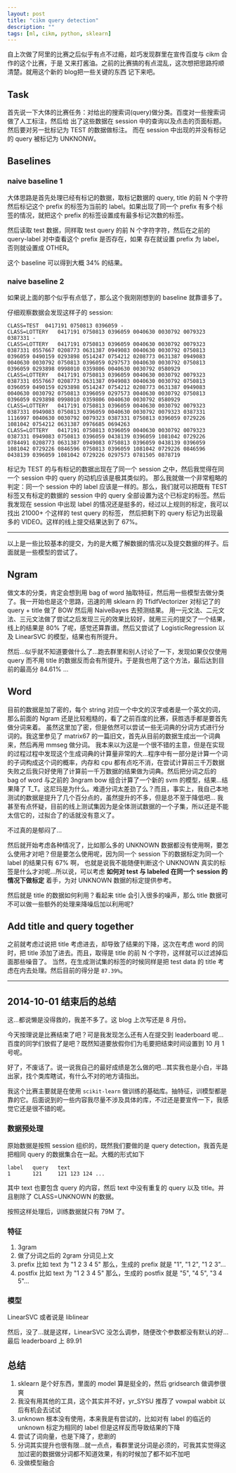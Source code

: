 ```yaml
---
layout: post
title: "cikm query detection"
description: ""
tags: [ml, cikm, python, sklearn]
---
```


自上次做了阿里的比赛之后似乎有点不过瘾，趁巧发现群里在宣传百度与 cikm 合作的这个比赛，于是
又来打酱油。之前的比赛搞的有点混乱，这次想把思路捋顺清楚。就用这个新的 blog把一些关键的东西
记下来吧。

## Task

首先说一下大体的比赛任务：对给出的搜索词(query)做分类。百度对一些搜索词做了人工标注，然后给
出了这些数据在 session 中的查询以及点击的页面标题。然后要对另一批标记为 TEST 的数据做标注。
而在 session 中出现的并没有标记的 query 被标记为 UNKNONW。

## Baselines

### naive baseline 1

大体思路是首先处理已经有标记的数据，取标记数据的 query, title 的前 N 个字符然后标记这个
prefix 的标签为当前的 label。如果出现了同一个 prefix 有多个标签的情况，就把这个 prefix
的标签设置成有最多标记次数的标签。

然后读取 test 数据，同样取 test query 的前 N 个字符字符，然后在之前的 query-label 对中查看这个 prefix 是否存在，如果
存在就设置 prefix 为 label，否则就设置成 OTHER。

这个 baseline 可以得到大概 34% 的结果。

### naive baseline 2

如果说上面的那个似乎有点低了，那么这个我刚刚想到的 baseline 就靠谱多了。

仔细观察数据会发现这样子的 session:

    CLASS=TEST	0417191 0750813 0396059	-
    CLASS=LOTTERY	0417191 0750813 0396059 0040630 0030792 0079323 0387331	-
    CLASS=LOTTERY	0417191 0750813 0396059 0040630 0030792 0079323 0387331	0557667 0208773 0631387 0949083 0040630 0030792 0750813 0396059 0490159 0293898 0514247 0754212 0208773 0631387 0949083 0040630 0030792 0750813 0396059 0297573 0040630 0030792 0750813 0396059 0293898 0998010 0359806 0040630 0030792 0580929
    CLASS=LOTTERY	0417191 0750813 0396059 0040630 0030792 0079323 0387331	0557667 0208773 0631387 0949083 0040630 0030792 0750813 0396059 0490159 0293898 0514247 0754212 0208773 0631387 0949083 0040630 0030792 0750813 0396059 0297573 0040630 0030792 0750813 0396059 0293898 0998010 0359806 0040630 0030792 0580929
    CLASS=LOTTERY	0417191 0750813 0396059 0040630 0030792 0079323 0387331	0949083 0750813 0396059 0040630 0030792 0079323 0387331 1116997 0040630 0030792 0079323 0387331 0750813 0396059 0729226 1081042 0754212 0631387 0976685 0694263
    CLASS=LOTTERY	0417191 0750813 0396059 0040630 0030792 0079323 0387331	0949083 0750813 0396059 0438139 0396059 1081042 0729226 0784491 0208773 0631387 0949083 0750813 0396059 0438139 0396059 1081042 0729226 0846596 0750813 0396059 1081042 0729226 0846596 0438139 0396059 1081042 0729226 0297573 0781505 0878719

标记为 TEST 的与有标记的数据出现在了同一个 session 之中，然后我觉得在同一个 session 中的 query 的动机应该是极其类似的。
那么我就做一个非常粗略的判定：同一个 session 中的 label 应该是一样的。那么，我们就可以把既有 TEST 标签又有标定的数据的 session 中的 query 全部设置为这个已标定的标签。然后我发现在 session 中出现 label 的情况还是挺多的，经过以上规则的标定，我可以找出 21000+ 个这样的 test query 的标签，
然后把剩下的 query 标记为出现最多的 VIDEO。这样的线上提交结果达到了 67%。


----

以上是一些比较基本的提交，为的是大概了解数据的情况以及提交数据的样子。后面就是一些模型的尝试了。

## Ngram

做文本的分类，肯定会想到用 bag of word 抽取特征，然后用一些模型去做分类了。我一开始也是这个思路，迅速的用 sklearn 的 TfidfVectorizer 对标记了的 query + title 做了 BOW 然后用 NaiveBayes 去预测结果。
用一元文法、二元文法、三元文法做了尝试之后发现三元的效果比较好，就用三元的提交了一个结果，线上的结果是 80% 了呢，感觉还算靠谱。然后又尝试了 LogisticRegression 以及 LinearSVC 的模型，结果也有所提升。

然后...似乎就不知道要做什么了...跑去群里和别人讨论了一下，发现如果仅仅使用 query 而不用 title 的数据反而会有所提升。于是我也用了这个方法，最后达到目前的最高分 84.61% ...

## Word

目前的数据是加了密的，每个 string 对应一个中文的汉字或者是一个英文的词，那么前面的 Ngram 还是比较粗糙的，看了之前百度的比赛，获胜选手都是要首先做分词来着。
虽然这里加了密，但是依然可以尝试一些无词典的分词方式进行分词的。我这里参见了 matrix67 的一篇旧文，首先从目前的数据生成出一个词典来，然后再用 mmseg 做分词。
我本来以为这是一个很不错的主意，但是在实现的过程过程中发现这个生成词典的计算量非常的大...程序中有一部分是计算一个词的子词构成这个词的概率，内存和 cpu
都有点吃不消，在尝试计算前三千万数据失败之后我只好使用了计算前一千万数据的结果做为词典。然后把分词之后的 bag of word 与之前的 3ngram bow 组合计算了一个新的 svm
的模型，结果...结果降了 T_T。这尼玛是为什么。难道分词太差劲了么？而且，事实上，我自己本地测试的数据是提升了几个百分点的，虽然提升的不多，但是总不至于降低吧...
我甚至有点怀疑，目前的线上测试集因为是全体测试数据的一个子集，所以还是不能太信它的，过拟合了的话就没有意义了。

不过真的是郁闷了...

然后就开始考虑各种情况了，比如那么多的 UNKNOWN 数据都没有使用啊，要怎么使用才对吧？但是要怎么使用呢，因为同一个 session 下的数据标定为同一个 label 的结果只有 67% 啊，
也就是说我不能随便判断这个 UNKNOWN 真实的标签是什么才对呢...所以说，可以考虑 **如何对 test 与 labeled 在同一个 session 的情况下做标定** 着手，为对 UNKNOWN 数据的标定提供参考。

然后就是 title 的数据如何利用？看起来 title 会引入很多的噪声，那么 title 数据可不可以做一些额外的处理来降噪后加以利用呢?

## Add title and query together

之前就考虑过说把 title 考虑进去，却导致了结果的下降，这次在考虑 word 的同时，把 title 添加了进去。而且，取得是 title 的前 N 个字符，这样就可以过滤掉后面那些噪音了。
当然，在生成测试集的标签的时候同样是把 test data 的 title 考虑在内去处理。然后目前的得分是 `87.39%`。

----


## 2014-10-01 结束后的总结

这...都说懒是没得救的，我差不多了。这 blog 上次写还是 8 月份。

今天按理说是比赛结束了吧？可是我发现怎么还有人在提交到 leaderboard 呢...百度的同学们放假了是吧？既然知道要放假你们为毛要把结束时间设置到 10 月 1 号呢。

好了，不废话了。说一说我自己的最好成绩是怎么做的吧...其实我也是小白，半路出家，找个类库瞎试，有什么不对的地方请指出。

我这个比赛主要就是在使用 `scikit-learn` 做训练的基础库。抽特征，训模型都是靠的它。后面说到的一些内容我尽量不涉及具体的库，不过还是要宣传一下，我感觉它还是很不错的呢。


### 数据预处理

原始数据是按照 session 组织的，既然我们要做的是 query detection，我首先是把相同 query 的数据集合在一起。大概的形式如下

    label   query   text
    1       121     121 123 124 ...


其中 text 也要包含 query 的内容，然后 text 中没有重复的 query 以及 title。并且剔除了 CLASS=UNKNOWN 的数据。

按照这样处理后，训练数据就只有 79M 了。

### 特征

1. 3gram
2. 做了分词之后的 2gram 分词见上文
3. prefix 比如 text 为 "1 2 3 4 5" 那么，生成的 prefix 就是 "1", "1 2", "1 2 3"...
4. postfix 比如 text 为 "1 2 3 4 5" 那么，生成的 postfix 就是 "5", "4 5", "3 4 5"...

### 模型

LinearSVC 或者说是 liblinear

然后，没了...就是这样，LinearSVC 没怎么调参，随便改个参数都没有默认的好...最后 leaderboard 上 89.91


## 总结

1. sklearn 是个好东西，里面的 model 算是挺全的，然后 gridsearch 做调参很爽
2. 我没有用其他的工具，这个其实并不好，yr_SYSU 推荐了 vowpal wabbit 以后有机会去试试
3. unknown 根本没有使用，本来我是有尝试的，比如对有 label 的临近的 unknown 标定为相同的 label 但是这样反而导致结果的下降
4. 尝试了词向量，也是下降了，悲剧的
5. 分词其实提升也很有限...就一点点，看群里说分词是必须的，可我其实觉得这加过密的数据做分词都不知道效果，有的时候加了都不如不加吧
6. 没做模型融合
